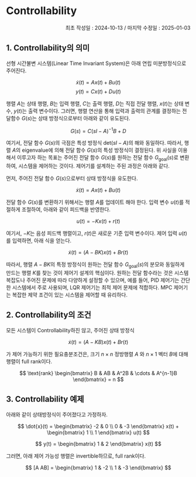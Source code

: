 # Controllability
<p align="right">
최초 작성일 : 2024-10-13 / 마지막 수정일 : 2025-01-03
</p>

## 1. Controllability의 의미

선형 시간불변 시스템(Linear Time Invariant System)은 아래 연립 미분방정식으로 주어진다.

$$\dot{x}(t) = Ax(t) + Bu(t)$$
$$y(t) = Cx(t) + Du(t)$$

행렬 $A$는 상태 행렬, $B$는 입력 행렬, $C$는 출력 행렬, $D$는 직접 전달 행렬, $x(t)$는 상태 변수, $y(t)$는 출력 변수이다. 그러면, 행렬 연산을 통해 입력과 출력의 관계를 결정하는 전달함수 $G(s)$는 상태 방정식으로부터 아래와 같이 유도된다.

$$G(s) = C(sI - A)^{-1}B + D$$

여기서, 전달 함수 $G(s)$의 극점은 특성 방정식  $\text{det}(sI - A)$의 해와 동일하다. 따라서, 행렬 $A$의 eigenvalue에 의해 전달 함수 $G(s)$의 특성 방정식이 결정된다. 위 사실을 이용해서 이루고자 하는 목표는 주어진 전달 함수 $G(s)$를 원하는 전달 함수 $G_{\text{goal}}(s)$로 변환하여, 시스템을 제어하는 것이다. 제어기를 설계하는 주된 과정은 아래와 같다.

먼저, 주어진 전달 함수 $G(s)$으로부터 상태 방정식을 유도한다.

$$\dot{x}(t) = Ax(t) + Bu(t)$$

전달 함수 $G(s)$를 변환하기 위해서는 행렬 $A$를 업데이트 해야 한다. 입력 변수 $u(t)$를 적절하게 조절하여, 아래와 같이 피드백을 반영한다.

$$u(t) = -Kx(t) + r(t)$$

여기서, $-K$는 음성 피드백 행렬이고, $r(t)$은 새로운 기준 입력 변수이다. 제어 입력 $u(t)$를 입력하면, 아래 식을 얻는다.

$$\dot{x}(t) = (A-BK)x(t) + Br(t)$$

따라서, 행렬 $A-BK$의 특정 방정식이 원하는 전달 함수 $G_{\text{goal}}(s)$의 분모와 동일하게 만드는 행렬 $K$를 찾는 것이 제어기 설계의 핵심이다. 원하는 전달 함수라는 것은 시스템 복잡도나 주어진 문제에 따라 다양하게 설정할 수 있으며, 예를 들어, PID 제어기는 간단한 시스템에서 주로 사용되며, LQR 제어기는 최적 제어 문제에 적합하다. MPC 제어기는 복잡한 제약 조건이 있는 시스템을 제어할 때 유리하다.

## 2. Controllability의 조건
모든 시스템이 Controllability하진 않고, 주어진 상태 방정식

$$
\dot{x}(t) = (A - KB)x(t) + Br(t)
$$

가 제어 가능하기 위한 필요충분조건은, 크기 $n \times n$ 정방행렬 $A$ 와 $n \times 1$ 벡터 $B$에 대해 행렬이 full rank이다.

$$
\text{rank}
\begin{bmatrix}
B & AB & A^2B & \cdots & A^{n-1}B
\end{bmatrix}
= n
$$

## 3. Controllability 예제

아래와 같이 상태방정식이 주어졌다고 가정하자.

$$
\dot{x}(t) = 
\begin{bmatrix}
-2 & 0 \\
0 & -3
\end{bmatrix}
x(t) +
\begin{bmatrix}
1 \\
1
\end{bmatrix}
u(t)
$$

$$
y(t) = 
\begin{bmatrix}
1 & 2
\end{bmatrix}
x(t)
$$

그러면, 아래 제어 가능성 행렬은 invertible하므로, full rank이다.

$$
[A AB] =
\begin{bmatrix}
1 & -2 \\
1 & -3
\end{bmatrix}
$$

